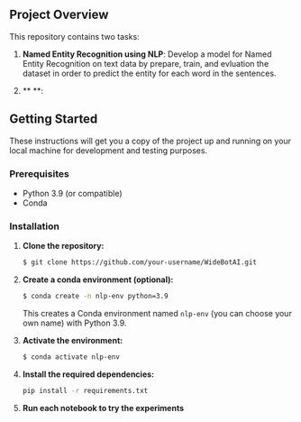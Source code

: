 ## Project Overview
This repository contains two tasks:

1. **Named Entity Recognition using NLP**: Develop a model for Named Entity Recognition on text data by prepare, train, and evluation the dataset in order to predict the entity for each word in the sentences.

2. ** **: 

## Getting Started
These instructions will get you a copy of the project up and running on your local machine for development and testing purposes.

### Prerequisites

- Python 3.9 (or compatible)
- Conda 

### Installation

1. **Clone the repository:**
    ```bash
    $ git clone https://github.com/your-username/WideBotAI.git
    ```
2. **Create a conda environment (optional):**
    ```bash
    $ conda create -n nlp-env python=3.9 
    ```
    This creates a Conda environment named `nlp-env` (you can choose your own name) with Python 3.9. 

3. **Activate the environment:**
    ```bash
    $ conda activate nlp-env
    ```
4. **Install the required dependencies:**
   ```bash
   pip install -r requirements.txt
   ```
5. **Run each notebook to try the experiments**